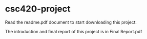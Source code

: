 # csc420-project
Read the readme.pdf document to start downloading this project.

The introduction and final report of this project is in Final Report.pdf


